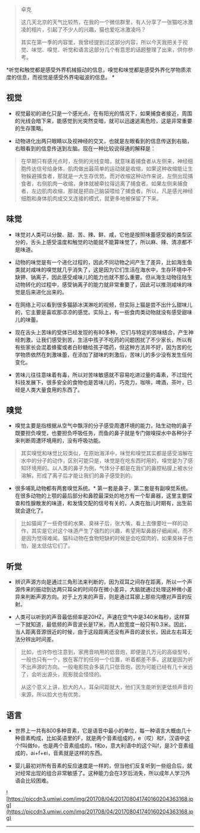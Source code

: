 > 卓克
> 
> 这几天北京的天气比较热，在我的一个微信群里，有人分享了一张猫吃冰激凌的相片，引起了不少人的兴趣，猫也爱吃冰激凌吗？
> 
> 其实在第一季的内容里，我曾经提到过这部分内容，所以今天我把关于视觉、味觉、嗅觉、听觉和语言这部分几个有意思的话题整理了出来，供你参考。

 *听觉和触觉都是感受外界机械振动的信息，嗅觉和味觉都是感受外界化学物质浓度的信息，而视觉是感受外界电磁波的信息。 *

## 视觉

* 视觉最初的进化只是一个感光点，在有阳光的情况下，如果捕食者接近，周围的光线会暗下来，能感觉到光突然变暗，就可以迅速逃离危险，这是非常重要的生存策略。

* 动物进化出两只眼睛以及视神经的交叉，也就是左眼看到的信息传送到右脑，右眼看到的信息传送到左脑。现在一种比较说得通的解释是：

> 在早期只有感光点时，左侧的光线变暗，就意味着捕食者从左侧来，神经细胞传达信号给身体，肌肉做出最简单的运动就是收缩，如果这种收缩能让生物躲避捕食者，那就是一大生存优势。而对收缩这种动作来说，左侧出现捕食者，右侧肌肉一收缩，身体就被牵拉得远离了捕食者。如果左侧来捕食者，左边肌肉收缩，那就是把自己脑袋喂给了捕食者。所以，凡是感光神经细胞和身体肌肉成交叉连接的模式，就更多地被保留了下来。

## 味觉

* 味觉对人类可以分酸、甜、苦、辣、鲜、咸，它他是按照味蕾感受器的类型区分的，舌头上感受温度和触觉的功能就不能算味觉了，所以麻、辣、清凉都不是味道。

* 动物的味觉是有一个进化过程的，因此不同动物之间产生了差异，比如海生鱼类就对咸味的嗅觉就几乎消失了，这是因为它们生活在海水中，生存环境中不缺钾、钠离子，因此感受咸味儿的能力也就不那么重要。但从海生动物往陆生动物转化的过程中，感受钠离子的能力就非常重要了，因此可以推测咸味的味觉是后来进化出来的。

* 在网络上可以看到很多猫舔冰淇淋吃的视频，但实际上猫是尝不出什么甜味儿的，它主要是喜欢那凉凉的感觉。实际上，有一些食肉类动物就没有感受甜味儿的味蕾。

* 现在舌头上苦味的受体已经发现的有80多种，它们与特定的苦味结合，产生神经刺激，让我们感受到苦，生活中孩子不吃药的问题困扰了不少家长，所以有有些家长会混着蜂蜜或者白砂糖给孩子喂药，但这种方法并不好，因为苦的化学物质依然在刺激味蕾，在添加了甜味的刺激后，苦味儿的多少没有发生任何变化。

* 苦味儿往往意味着有毒，所以对苦味敏感就不容易吃进过量的毒素，不过现代科技发展下，很多安全的食物也是苦味儿的，巧克力，咖啡，啤酒，茶叶，已经是人类大量食用的东西了。

## 嗅觉

* 嗅觉主要是指根据从空气中飘浮的分子感受周遭环境的能力，陆生动物的鼻子既要担负嗅觉，也要担负呼吸任务，而鱼的鼻子就是专门做嗅探水中各种分子来判断周遭环境用的，没有呼吸功能。

> 其实嗅觉和味觉比较类似，在原始海洋中，味觉和嗅觉其实都是感受溶解在水中的分子的动作，区别可能只是，味觉是在吃东西时用的，嗅觉是为了感知环境用的。以人类的鼻子为例，气体分子都是在我们的鼻腔粘膜上被水分溶解，形成了离子后才能让我们的鼻子感受到的。

* 很多哺乳动物都有两套嗅觉系统。* 第一套是鼻子，第二套是有副嗅觉系统。在很多动物的上颚的最后部分和鼻腔最深处的地方有一个犁鼻器，这里主要探查和性腺散发的味道，和发情交配的信号有关的，人类在胎儿时期有，出生前就会退化了。

> 比如猫闻了一些奇怪的水果、臭袜子后，张大嘴，看上去像要吐一样的动作，其实是它对这个味道产生了强烈的兴趣，希望用犁鼻器仔细闻闻，而不是因为觉得难闻。猫科动物在食物短缺的时候是会吃腐肉的，如果臭袜子也怕，是太低估它们了。

## 听觉

* 辨识声源方向是通过三角形法来判断的，因为双耳之间存在距离，所以一个声源传来的振动到达两只耳朵的时间存在微小差异，大脑就通过处理这种微小差异来判断声源方向。对于上方来的声音，则是通过耳廓上那些沟槽对声音的反射。

* 人类可以听到的声音最低频率是20HZ，声速在空气中是340米每秒，这样算一下就知道，最低频的声音波长是17米，而人脸宽度一般只有0.3米。因此，当人距离音源很近的时候，由于这段距离还没有声音的波长长，因此左右耳无法分辨出时间差。

> 比如，也许你也注意到，家用音响用的低音炮，即便是几万元的高级型号，一般也只有一个，放在客厅的任何一个位置，听着都差不多，这就是因为听不出声源的方向。一般电影院会多装几只低音炮，因为可能已经有几十米远了，会听出源头，观影就会怪怪的。
> 
> 
> 
> 从这个意义上讲，脸大的人，耳朵间距就大，他们天生能听到更低频声音的来源，所以脸大也有优势。

## 语言

* 世界上一共有800多种音素，它是语音中最小的单位，每一种语言大概由几十种音素构成，比如英语里的F，就是两个音素组成的，e（哎）和f，汉语中这个f叫做fo，也是两个音素组成的，f和o，意大利语中的这个叫f，是3个音素组成的，ai+f+ei，音素就是这样的东西。

* 婴儿最初对所有音素的反应速度是一样的，但当他们反复听到一些组合后，就对经常出现的组合非常敏感了。这种能力会在3岁后消失，所以成年人学习外语会比较困难。

![https://piccdn3.umiwi.com/img/201708/04/201708041740160204363168.jpg](https://piccdn3.umiwi.com/img/201708/04/201708041740160204363168.jpg)

---
